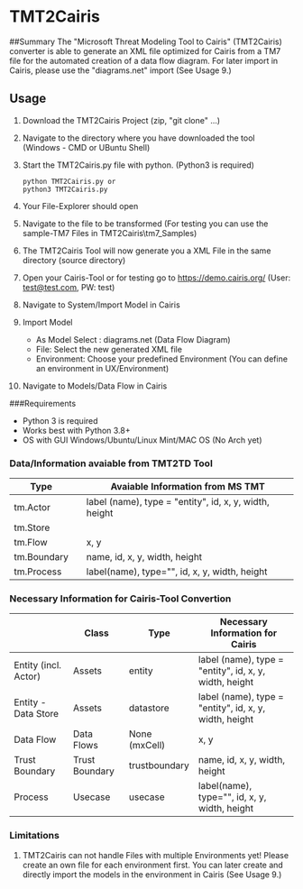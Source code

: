 # TMT2Cairis
##Summary
The "Microsoft Threat Modeling Tool to Cairis" (TMT2Cairis) converter is able to generate an XML file optimized for 
Cairis from a TM7 file for the automated creation of a data flow diagram. For later import in Cairis, please use 
the "diagrams.net" import (See Usage 9.)

## Usage
1. Download the TMT2Cairis Project (zip, "git clone" ...)
2. Navigate to the directory where you have downloaded the tool (Windows - CMD or UBuntu Shell)
3. Start the TMT2Cairis.py file with python. (Python3 is required)
            
    ```console
    python TMT2Cairis.py or
    python3 TMT2Cairis.py
    ```
4. Your File-Explorer should open
5. Navigate to the file to be transformed (For testing you can use the sample-TM7 Files in TMT2Cairis\tm7_Samples)
6. The TMT2Cairis Tool will now generate you a XML File in the same directory (source directory)
7. Open your Cairis-Tool or for testing go to https://demo.cairis.org/ (User: test@test.com, PW: test)
8. Navigate to System/Import Model in Cairis
9. Import Model
    - As Model Select : diagrams.net (Data Flow Diagram)
    - File: Select the new generated XML file
    - Environment: Choose your predefined Environment (You can define an environment in UX/Environment)
10. Navigate to Models/Data Flow in Cairis

###Requirements
- Python 3 is required
- Works best with Python 3.8+
- OS with GUI Windows/Ubuntu/Linux Mint/MAC OS (No Arch yet)

### Data/Information avaiable from TMT2TD Tool

|Type                |              |         Avaiable Information from MS TMT               |
|--------------------|--------------|--------------------------------------------------------|
| tm.Actor           |              | label (name), type = "entity", id, x, y, width, height |
| tm.Store           |              |                                                        | 
| tm.Flow            |              | x, y                                                   |
| tm.Boundary        |              | name, id, x, y, width, height                          |
| tm.Process         |              | label(name), type="", id, x, y, width, height          |  



### Necessary Information for Cairis-Tool Convertion
|                    |Class              |Type          |              Necessary Information for Cairis          |
|--------------------|-------------------|--------------|--------------------------------------------------------|
|Entity (incl. Actor)|Assets             |entity        | label (name), type = "entity", id, x, y, width, height |
|Entity - Data Store |Assets             |datastore     | label (name), type = "entity", id, x, y, width, height |
|Data Flow           |Data Flows         |None (mxCell) | x, y                                                   |
|Trust Boundary      |Trust Boundary     |trustboundary | name, id, x, y, width, height                          |
|Process             |Usecase            |usecase       | label(name), type="", id, x, y, width, height          |  
   
   
   
### Limitations
1. TMT2Cairis can not handle Files with multiple Environments yet! Please create an own file for each environment first. 
You can later create and directly import the models in the environment in Cairis (See Usage 9.)



